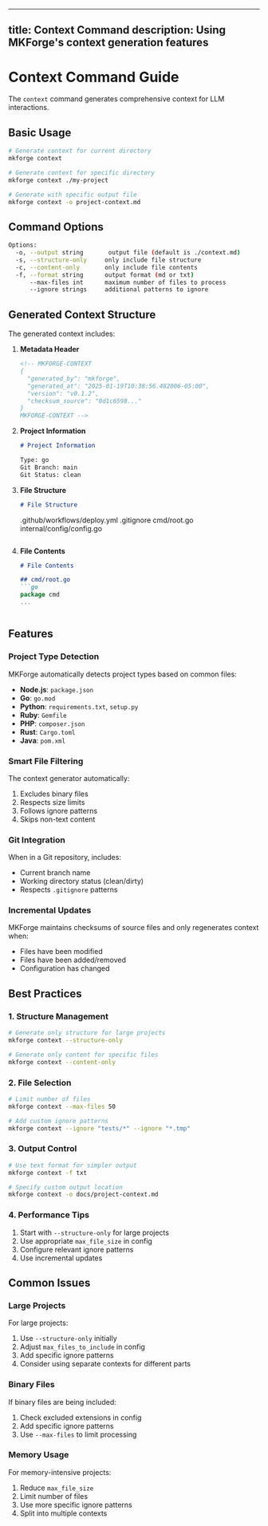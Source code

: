 <!--
WARNING: Do not edit this file directly on mkforge.github.io.
This file is automatically synced from the main repository (mkforge/mkforge).
Please make your changes in the main repository instead.
Last sync: 2025-01-19 18:13:31 UTC
-->

---
title: Context Command
description: Using MKForge's context generation features
---

# Context Command Guide

The `context` command generates comprehensive context for LLM interactions.

## Basic Usage

```bash
# Generate context for current directory
mkforge context

# Generate context for specific directory
mkforge context ./my-project

# Generate with specific output file
mkforge context -o project-context.md
```

## Command Options

```bash
Options:
  -o, --output string       output file (default is ./context.md)
  -s, --structure-only     only include file structure
  -c, --content-only       only include file contents
  -f, --format string      output format (md or txt)
      --max-files int      maximum number of files to process
      --ignore strings     additional patterns to ignore
```

## Generated Context Structure

The generated context includes:

1. **Metadata Header**
   ```markdown
   <!-- MKFORGE-CONTEXT
   {
     "generated_by": "mkforge",
     "generated_at": "2025-01-19T10:38:56.482006-05:00",
     "version": "v0.1.2",
     "checksum_source": "0d1c6598..."
   }
   MKFORGE-CONTEXT -->
   ```

2. **Project Information**
   ```markdown
   # Project Information

   Type: go
   Git Branch: main
   Git Status: clean
   ```

3. **File Structure**
   ```markdown
   # File Structure

   ```
   .github/workflows/deploy.yml
   .gitignore
   cmd/root.go
   internal/config/config.go
   ```
   ```

4. **File Contents**
   ```markdown
   # File Contents

   ## cmd/root.go
   ```go
   package cmd
   ...
   ```
   ```

## Features

### Project Type Detection

MKForge automatically detects project types based on common files:

- **Node.js**: `package.json`
- **Go**: `go.mod`
- **Python**: `requirements.txt`, `setup.py`
- **Ruby**: `Gemfile`
- **PHP**: `composer.json`
- **Rust**: `Cargo.toml`
- **Java**: `pom.xml`

### Smart File Filtering

The context generator automatically:

1. Excludes binary files
2. Respects size limits
3. Follows ignore patterns
4. Skips non-text content

### Git Integration

When in a Git repository, includes:

- Current branch name
- Working directory status (clean/dirty)
- Respects `.gitignore` patterns

### Incremental Updates

MKForge maintains checksums of source files and only regenerates context when:

- Files have been modified
- Files have been added/removed
- Configuration has changed

## Best Practices

### 1. Structure Management

```bash
# Generate only structure for large projects
mkforge context --structure-only

# Generate only content for specific files
mkforge context --content-only
```

### 2. File Selection

```bash
# Limit number of files
mkforge context --max-files 50

# Add custom ignore patterns
mkforge context --ignore "tests/*" --ignore "*.tmp"
```

### 3. Output Control

```bash
# Use text format for simpler output
mkforge context -f txt

# Specify custom output location
mkforge context -o docs/project-context.md
```

### 4. Performance Tips

1. Start with `--structure-only` for large projects
2. Use appropriate `max_file_size` in config
3. Configure relevant ignore patterns
4. Use incremental updates

## Common Issues

### Large Projects

For large projects:
1. Use `--structure-only` initially
2. Adjust `max_files_to_include` in config
3. Add specific ignore patterns
4. Consider using separate contexts for different parts

### Binary Files

If binary files are being included:
1. Check excluded extensions in config
2. Add specific ignore patterns
3. Use `--max-files` to limit processing

### Memory Usage

For memory-intensive projects:
1. Reduce `max_file_size`
2. Limit number of files
3. Use more specific ignore patterns
4. Split into multiple contexts
